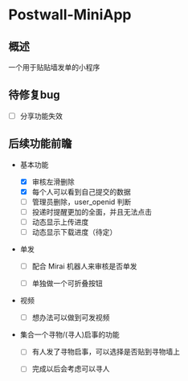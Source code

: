 # Postwall-MiniApp

## 概述

一个用于贴贴墙发单的小程序

## 待修复bug

+ [ ] 分享功能失效

## 后续功能前瞻

+ 基本功能
  + [x] 审核左滑删除
  + [x] 每个人可以看到自己提交的数据
  + [ ] 管理员删除，user_openid 判断
  + [ ] 投递时提醒更加的全面，并且无法点击
  + [ ] 动态显示上传进度
  + [ ] 动态显示下载进度（待定）
  
+ 单发

  + [ ] 配合 Mirai 机器人来审核是否单发

  + [ ] 单独做一个可折叠按钮

+ 视频
  + [ ] 想办法可以做到可发视频

+ 集合一个寻物/(寻人)启事的功能

  + [ ] 有人发了寻物启事，可以选择是否贴到寻物墙上

  + [ ] 完成以后会考虑可以寻人
